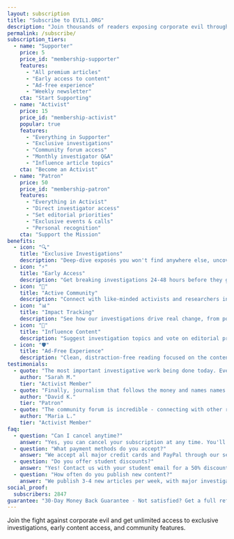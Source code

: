 ```yaml
---
layout: subscription
title: "Subscribe to EVIL1.ORG"
description: "Join thousands of readers exposing corporate evil through exclusive investigations and premium content."
permalink: /subscribe/
subscription_tiers:
  - name: "Supporter"
    price: 5
    price_id: "membership-supporter"
    features:
      - "All premium articles"
      - "Early access to content"
      - "Ad-free experience"
      - "Weekly newsletter"
    cta: "Start Supporting"
  - name: "Activist"
    price: 15
    price_id: "membership-activist"
    popular: true
    features:
      - "Everything in Supporter"
      - "Exclusive investigations"
      - "Community forum access"
      - "Monthly investigator Q&A"
      - "Influence article topics"
    cta: "Become an Activist"
  - name: "Patron"
    price: 50
    price_id: "membership-patron"
    features:
      - "Everything in Activist"
      - "Direct investigator access"
      - "Set editorial priorities"
      - "Exclusive events & calls"
      - "Personal recognition"
    cta: "Support the Mission"
benefits:
  - icon: "🔍"
    title: "Exclusive Investigations"
    description: "Deep-dive exposés you won't find anywhere else, uncovering corporate corruption and executive misconduct."
  - icon: "⚡"
    title: "Early Access"
    description: "Get breaking investigations 24-48 hours before they go public, staying ahead of the news cycle."
  - icon: "👥"
    title: "Active Community"
    description: "Connect with like-minded activists and researchers in our private forum and discussion groups."
  - icon: "📊"
    title: "Impact Tracking"
    description: "See how our investigations drive real change, from policy updates to executive departures."
  - icon: "🎯"
    title: "Influence Content"
    description: "Suggest investigation topics and vote on editorial priorities as a subscriber."
  - icon: "🛡️"
    title: "Ad-Free Experience"
    description: "Clean, distraction-free reading focused on the content that matters most."
testimonials:
  - quote: "The most important investigative work being done today. Every article changes how I see corporate power."
    author: "Sarah M."
    tier: "Activist Member"
  - quote: "Finally, journalism that follows the money and names names. Worth every penny."
    author: "David K."
    tier: "Patron"
  - quote: "The community forum is incredible - connecting with other researchers has amplified my own activism."
    author: "Maria L."
    tier: "Activist Member"
faq:
  - question: "Can I cancel anytime?"
    answer: "Yes, you can cancel your subscription at any time. You'll continue to have access until the end of your billing period."
  - question: "What payment methods do you accept?"
    answer: "We accept all major credit cards and PayPal through our secure Stripe payment processor."
  - question: "Do you offer student discounts?"
    answer: "Yes! Contact us with your student email for a 50% discount on any subscription tier."
  - question: "How often do you publish new content?"
    answer: "We publish 3-4 new articles per week, with major investigations released monthly."
social_proof:
  subscribers: 2847
guarantee: "30-Day Money Back Guarantee - Not satisfied? Get a full refund within 30 days, no questions asked."
---
```


Join the fight against corporate evil and get unlimited access to exclusive investigations, early content access, and community features.

